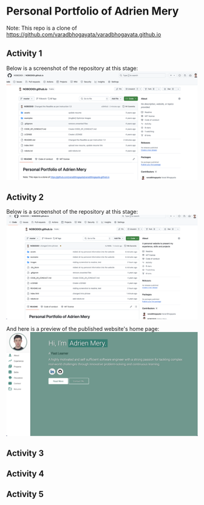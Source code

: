 # Personal Portfolio of Adrien Mery

Note: This repo is a clone of
https://github.com/varadbhogayata/varadbhogayata.github.io

## Activity 1

Below is a screenshot of the repository at this stage:
![alt text](screenshots/sc1.png)

## Activity 2

Below is a screenshot of the repository at this stage:
![alt text](screenshots/sc2.png)

And here is a preview of the published website's home page:
![alt text](screenshots/sc3.png)

## Activity 3

## Activity 4

## Activity 5
